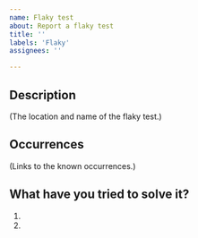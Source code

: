 ```yaml
---
name: Flaky test
about: Report a flaky test
title: ''
labels: 'Flaky'
assignees: ''

---
```

## Description
(The location and name of the flaky test.)

## Occurrences
(Links to the known occurrences.)

## What have you tried to solve it?

1.
2.
